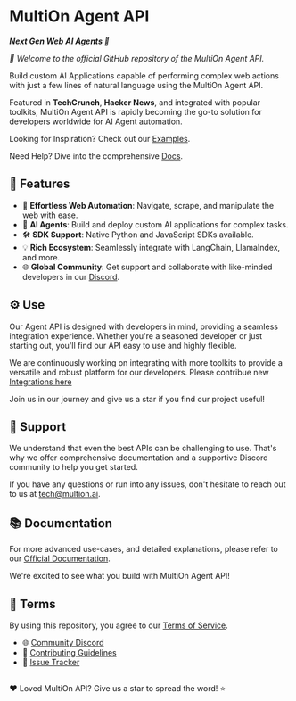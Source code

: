 MultiOn Agent API
==============
***Next Gen Web AI Agents 🚀***


*👋 Welcome to the official GitHub repository of the MultiOn Agent API.*

Build custom AI Applications capable of performing complex web actions with just a few lines of natural language using the MultiOn Agent API.

Featured in **TechCrunch**, **Hacker News**, and integrated with popular toolkits, MultiOn Agent API is rapidly becoming the go-to solution for developers worldwide for AI Agent automation.

Looking for Inspiration? Check out our [Examples](https://github.com/MULTI-ON/api/tree/main/examples).

Need Help? Dive into the comprehensive [Docs](https://docs.multion.ai).

## 🌟 Features
- 🚀 **Effortless Web Automation**: Navigate, scrape, and manipulate the web with ease.
- 🤖 **AI Agents**: Build and deploy custom AI applications for complex tasks.
- 🛠 **SDK Support**: Native Python and JavaScript SDKs available.
- 💡 **Rich Ecosystem**: Seamlessly integrate with LangChain, LlamaIndex, and more.
- 🌐 **Global Community**: Get support and collaborate with like-minded developers in our [Discord](https://discord.com/invite/multion).

## ⚙️ Use
Our Agent API is designed with developers in mind, providing a seamless integration experience. Whether you're a seasoned developer or just starting out, you'll find our API easy to use and highly flexible. 

We are continuously working on integrating with more toolkits to provide a versatile and robust platform for our developers. Please contribue new [Integrations here](https://github.com/MULTI-ON/api/tree/main/examples)

Join us in our journey and give us a star if you find our project useful!

##  🤝 Support

We understand that even the best APIs can be challenging to use. That's why we offer comprehensive documentation and a supportive Discord community to help you get started. 

If you have any questions or run into any issues, don't hesitate to reach out to us at [tech@multion.ai](mailto:tech@multion.ai).

## 📚 Documentation

For more advanced use-cases, and detailed explanations, please refer to our [Official Documentation](https://docs.multion.ai).

We're excited to see what you build with MultiOn Agent API!

## 📜 Terms
By using this repository, you agree to our [Terms of Service](https://www.multion.ai/terms).

- 🌐 [Community Discord](https://discord.com/invite/multion)
- 🙌 [Contributing Guidelines](https://github.com/MULTI-ON/api/blob/main/CONTRIBUTING.md)
- 🐞 [Issue Tracker](https://github.com/MULTI-ON/api/issues)

##

❤️ Loved MultiOn API? Give us a star to spread the word! ⭐️
